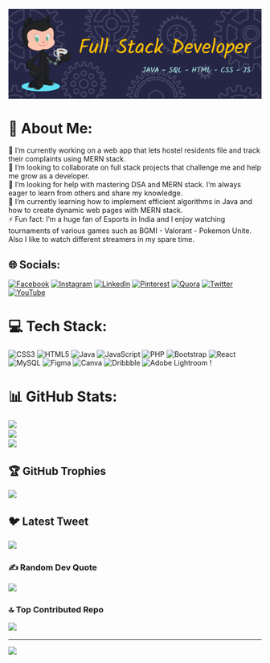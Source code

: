 ![Header](./github-header-image.png)
# 💫 About Me:
🔭 I’m currently working on a web app that lets hostel residents file and track their complaints using MERN stack.<br>👯 I’m looking to collaborate on full stack projects that challenge me and help me grow as a developer.<br>🤝 I’m looking for help with mastering DSA and MERN stack. I’m always eager to learn from others and share my knowledge. <br>🌱 I’m currently learning how to implement efficient algorithms in Java and how to create dynamic web pages with MERN stack. <br>⚡ Fun fact: I’m a huge fan of Esports in India and I enjoy watching  tournaments of various games such as BGMI - Valorant - Pokemon Unite. Also I like to watch different streamers in my spare time.


## 🌐 Socials:
[![Facebook](https://img.shields.io/badge/Facebook-%231877F2.svg?logo=Facebook&logoColor=white)](https://facebook.com/madhur.agarwal.9638) [![Instagram](https://img.shields.io/badge/Instagram-%23E4405F.svg?logo=Instagram&logoColor=white)](https://instagram.com/agarwalmadhur19) [![LinkedIn](https://img.shields.io/badge/LinkedIn-%230077B5.svg?logo=linkedin&logoColor=white)](https://linkedin.com/in/madhur-agarwal-b7b321205) [![Pinterest](https://img.shields.io/badge/Pinterest-%23E60023.svg?logo=Pinterest&logoColor=white)](https://pinterest.com/madhur1812agarwal) [![Quora](https://img.shields.io/badge/Quora-%23B92B27.svg?logo=Quora&logoColor=white)](https://quora.com/profile/Madhur-Agarwal-60) [![Twitter](https://img.shields.io/badge/Twitter-%231DA1F2.svg?logo=Twitter&logoColor=white)](https://twitter.com/agrwl_maddy1908) [![YouTube](https://img.shields.io/badge/YouTube-%23FF0000.svg?logo=YouTube&logoColor=white)](https://youtube.com/@madhuragarwal6213) 

# 💻 Tech Stack:
![CSS3](https://img.shields.io/badge/css3-%231572B6.svg?style=flat&logo=css3&logoColor=white) ![HTML5](https://img.shields.io/badge/html5-%23E34F26.svg?style=flat&logo=html5&logoColor=white) ![Java](https://img.shields.io/badge/java-%23ED8B00.svg?style=flat&logo=java&logoColor=white) ![JavaScript](https://img.shields.io/badge/javascript-%23323330.svg?style=flat&logo=javascript&logoColor=%23F7DF1E) ![PHP](https://img.shields.io/badge/php-%23777BB4.svg?style=flat&logo=php&logoColor=white) ![Bootstrap](https://img.shields.io/badge/bootstrap-%23563D7C.svg?style=flat&logo=bootstrap&logoColor=white) ![React](https://img.shields.io/badge/react-%2320232a.svg?style=flat&logo=react&logoColor=%2361DAFB) ![MySQL](https://img.shields.io/badge/mysql-%2300f.svg?style=flat&logo=mysql&logoColor=white) ![Figma](https://img.shields.io/badge/figma-%23F24E1E.svg?style=flat&logo=figma&logoColor=white) ![Canva](https://img.shields.io/badge/Canva-%2300C4CC.svg?style=flat&logo=Canva&logoColor=white) ![Dribbble](https://img.shields.io/badge/Dribbble-EA4C89?style=flat&logo=dribbble&logoColor=white) ![Adobe Lightroom](https://img.shields.io/badge/Adobe%20Lightroom-31A8FF.svg?style=flat&logo=Adobe%20Lightroom&logoColor=white) !
# 📊 GitHub Stats:
![](https://github-readme-stats.vercel.app/api?username=AgarwalMaddy&theme=tokyonight&hide_border=false&include_all_commits=true&count_private=false)<br/>
![](https://github-readme-streak-stats.herokuapp.com/?user=AgarwalMaddy&theme=tokyonight&hide_border=false)<br/>
![](https://github-readme-stats.vercel.app/api/top-langs/?username=AgarwalMaddy&theme=tokyonight&hide_border=false&include_all_commits=true&count_private=false&layout=compact)

## 🏆 GitHub Trophies
![](https://github-profile-trophy.vercel.app/?username=AgarwalMaddy&theme=tokyonight&no-frame=false&no-bg=false&margin-w=4)

## 🐦 Latest Tweet
[![](https://gtce.itsvg.in/api?username=agrwl_maddy1908)](https://github.com/VishwaGauravIn/github-twitter-card-embed)

### ✍️ Random Dev Quote
![](https://quotes-github-readme.vercel.app/api?type=horizontal&theme=radical)

### 🔝 Top Contributed Repo
![](https://github-contributor-stats.vercel.app/api?username=AgarwalMaddy&limit=5&theme=tokyonight&combine_all_yearly_contributions=true)

---
[![](https://visitcount.itsvg.in/api?id=AgarwalMaddy&label=Profile%20Views&color=6&icon=5&pretty=false)](https://visitcount.itsvg.in)

<!-- Proudly created with GPRM ( https://gprm.itsvg.in ) -->
